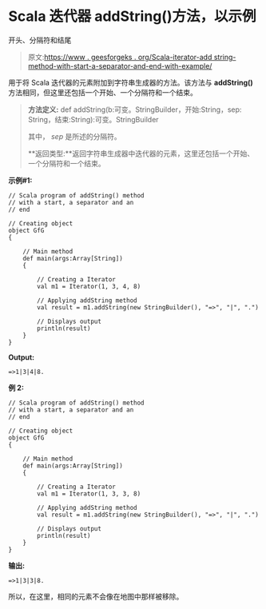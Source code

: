 # Scala 迭代器 addString()方法，以示例

开头、分隔符和结尾

> 原文:[https://www . geesforgeks . org/Scala-iterator-add string-method-with-start-a-separator-and-end-with-example/](https://www.geeksforgeeks.org/scala-iterator-addstring-method-with-a-start-a-separator-and-an-end-with-example/)

用于将 Scala 迭代器的元素附加到字符串生成器的方法。该方法与 **addString()** 方法相同，但这里还包括一个开始、一个分隔符和一个结束。

> **方法定义:** def addString(b:可变。StringBuilder，开始:String，sep: String，结束:String):可变。StringBuilder
> 
> 其中， *sep* 是所述的分隔符。
> 
> **返回类型:**返回字符串生成器中迭代器的元素，这里还包括一个开始、一个分隔符和一个结束。

**示例#1:**

```
// Scala program of addString() method
// with a start, a separator and an
// end

// Creating object
object GfG
{ 

    // Main method
    def main(args:Array[String])
    {

        // Creating a Iterator
        val m1 = Iterator(1, 3, 4, 8)

        // Applying addString method 
        val result = m1.addString(new StringBuilder(), "=>", "|", ".")

        // Displays output
        println(result)
    }
}
```

**Output:**

```
=>1|3|4|8.

```

**例 2:**

```
// Scala program of addString() method
// with a start, a separator and an
// end

// Creating object
object GfG
{ 

    // Main method
    def main(args:Array[String])
    {

        // Creating a Iterator
        val m1 = Iterator(1, 3, 3, 8)

        // Applying addString method 
        val result = m1.addString(new StringBuilder(), "=>", "|", ".")

        // Displays output
        println(result)
    }
}
```

**输出:**

```
=>1|3|3|8.

```

所以，在这里，相同的元素不会像在地图中那样被移除。
